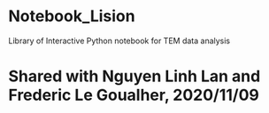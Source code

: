 # Notebook_Lision
Library of Interactive Python notebook for TEM data analysis

# Shared with Nguyen Linh Lan and Frederic Le Goualher, 2020/11/09
